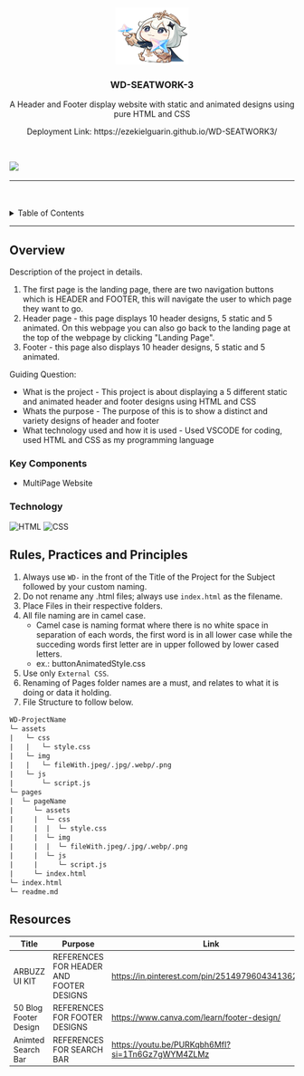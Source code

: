 <a name="readme-top">

<br/>

<br />
<div align="center">
  <a href="https://github.com/zyx-0314/">

  <img src="/assets/img/paimon.png" alt="paimon" width="130" height="100">
    
  </a>

  <h3 align="center">WD-SEATWORK-3</h3>
</div>

<div align="center">
  <p> A Header and Footer display website with static and animated designs using pure HTML and CSS </p>
  <p> Deployment Link: https://ezekielguarin.github.io/WD-SEATWORK3/ </p>
</div>


<br />


![](https://visit-counter.vercel.app/counter.png?page=EzekielGuarin/WD-SEATWORK3)

---

<br />
<br />

<details>
  <summary>Table of Contents</summary>
  <ol>
    <li>
      <a href="#overview">Overview</a>
      <ol>
        <li>
          <a href="#key-components">Key Components</a>
        </li>
        <li>
          <a href="#technology">Technology</a>
        </li>
      </ol>
    </li>
    <li>
      <a href="#rule,-practices-and-principles">Rules, Practices and Principles</a>
    </li>
    <li>
      <a href="#resources">Resources</a>
    </li>
  </ol>
</details>

---

## Overview


Description of the project in details.

1. The first page is the landing page, there are two navigation buttons which is HEADER and FOOTER, this will navigate the user to which page they want to go.
2. Header page - this page displays 10 header designs, 5 static and 5 animated. On this webpage you can also go back to the landing page at the top of the webpage by clicking "Landing Page".
3. Footer - this page also displays 10 header designs, 5 static and 5 animated. 

Guiding Question:
- What is the project - This project is about displaying a 5 different static and animated header and footer designs using HTML and CSS
- Whats the purpose - The purpose of this is to show a distinct and variety designs of header and footer 
- What technology used and how it is used - Used VSCODE for coding, used HTML and CSS as my programming language

### Key Components

- MultiPage Website

### Technology

![HTML](https://img.shields.io/badge/HTML-E34F26?style=for-the-badge&logo=html5&logoColor=white)
![CSS](https://img.shields.io/badge/CSS-1572B6?style=for-the-badge&logo=css3&logoColor=white)

## Rules, Practices and Principles
1. Always use `WD-` in the front of the Title of the Project for the Subject followed by your custom naming.
2. Do not rename any .html files; always use `index.html` as the filename.
3. Place Files in their respective folders.
4. All file naming are in camel case.
   - Camel case is naming format where there is no white space in separation of each words, the first word is in all lower case while the succeding words first letter are in upper followed by lower cased letters.
   - ex.: buttonAnimatedStyle.css
5. Use only `External CSS`.
6. Renaming of Pages folder names are a must, and relates to what it is doing or data it holding.
7. File Structure to follow below.

```
WD-ProjectName
└─ assets
|   └─ css
|   |   └─ style.css
|   └─ img
|   |   └─ fileWith.jpeg/.jpg/.webp/.png
|   └─ js
|       └─ script.js
└─ pages
|  └─ pageName
|     └─ assets
|     |  └─ css
|     |  |  └─ style.css
|     |  └─ img
|     |  |  └─ fileWith.jpeg/.jpg/.webp/.png
|     |  └─ js
|     |     └─ script.js
|     └─ index.html
└─ index.html
└─ readme.md
```

## Resources

| Title | Purpose | Link |
|-|-|-|
| ARBUZZ UI KIT | REFERENCES FOR HEADER AND FOOTER DESIGNS | https://in.pinterest.com/pin/251497960434136203/ |
| 50 Blog Footer Design | REFERENCES FOR FOOTER DESIGNS | https://www.canva.com/learn/footer-design/ |
| Animted Search Bar | REFERENCES FOR SEARCH BAR | https://youtu.be/PURKqbh6MfI?si=1Tn6Gz7gWYM4ZLMz |

